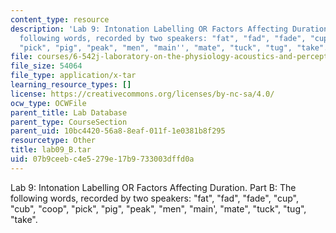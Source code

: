 ```yaml
---
content_type: resource
description: 'Lab 9: Intonation Labelling OR Factors Affecting Duration. Part B: The
  following words, recorded by two speakers: "fat", "fad", "fade", "cup", "cub", "coop",
  "pick", "pig", "peak", "men", "main'', "mate", "tuck", "tug", "take".'
file: courses/6-542j-laboratory-on-the-physiology-acoustics-and-perception-of-speech-fall-2005/07b9ceebc4e5279e17b9733003dffd0a_lab09_B.tar
file_size: 54064
file_type: application/x-tar
learning_resource_types: []
license: https://creativecommons.org/licenses/by-nc-sa/4.0/
ocw_type: OCWFile
parent_title: Lab Database
parent_type: CourseSection
parent_uid: 10bc4420-56a8-8eaf-011f-1e0381b8f295
resourcetype: Other
title: lab09_B.tar
uid: 07b9ceeb-c4e5-279e-17b9-733003dffd0a
---
```

Lab 9: Intonation Labelling OR Factors Affecting Duration. Part B: The following words, recorded by two speakers: "fat", "fad", "fade", "cup", "cub", "coop", "pick", "pig", "peak", "men", "main', "mate", "tuck", "tug", "take".